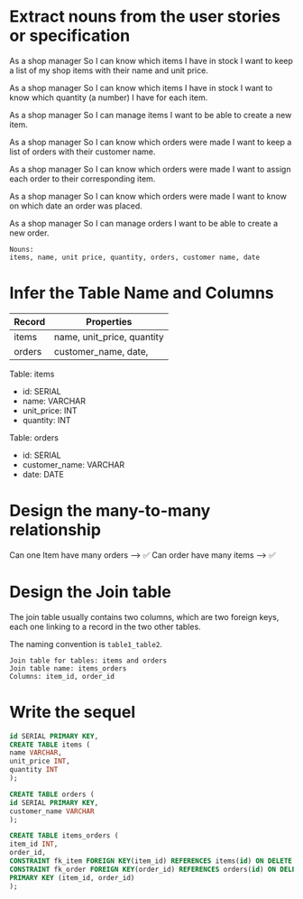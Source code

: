 
# Extract nouns from the user stories or specification

As a shop manager
So I can know which items I have in stock
I want to keep a list of my shop items with their name and unit price.

As a shop manager
So I can know which items I have in stock
I want to know which quantity (a number) I have for each item.

As a shop manager
So I can manage items
I want to be able to create a new item.

As a shop manager
So I can know which orders were made
I want to keep a list of orders with their customer name.

As a shop manager
So I can know which orders were made
I want to assign each order to their corresponding item.

As a shop manager
So I can know which orders were made
I want to know on which date an order was placed.

As a shop manager
So I can manage orders
I want to be able to create a new order.

```
Nouns:
items, name, unit price, quantity, orders, customer name, date
```
# Infer the Table Name and Columns

| Record                | Properties          |
| --------------------- | ------------------  |
| items                 | name, unit_price, quantity
| orders                | customer_name, date, 

<!-- items can be a property of order-->
<!--  or is a join table needed here with both foreign_keys -->
<!-- Need to come back -->

Table: items
- id: SERIAL    
- name: VARCHAR
- unit_price: INT
- quantity: INT

Table: orders
- id: SERIAL
- customer_name: VARCHAR
- date: DATE

 
# Design the many-to-many relationship

Can one Item have many orders --> ✅
Can order have many items --> ✅

# Design the Join table

The join table usually contains two columns, which are two foreign keys, each one linking to a record in the two other tables.

The naming convention is `table1_table2`.

```
Join table for tables: items and orders
Join table name: items_orders
Columns: item_id, order_id
```

# Write the sequel

<!-- Create the first table  -->
```sql
id SERIAL PRIMARY KEY,
CREATE TABLE items (
name VARCHAR,
unit_price INT,
quantity INT
);
```


<!-- Create the second -->
```sql
CREATE TABLE orders (
id SERIAL PRIMARY KEY,
customer_name VARCHAR
);
```


<!-- Create the join table  -->
```sql
CREATE TABLE items_orders (
item_id INT,
order_id,
CONSTRAINT fk_item FOREIGN KEY(item_id) REFERENCES items(id) ON DELETE CASCADE,
CONSTRAINT fk_order FOREIGN KEY(order_id) REFERENCES orders(id) ON DELETE CASCADE,
PRIMARY KEY (item_id, order_id)
);
```
